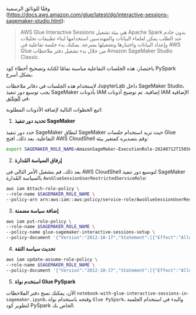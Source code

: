 وفقًا للوثائق الرسمية (https://docs.aws.amazon.com/glue/latest/dg/interactive-sessions-sagemaker-studio.html):

> AWS Glue Interactive Sessions هي بيئة تشغيل Apache Spark بدون خادم عند الطلب يمكن لعلماء البيانات والمهندسين استخدامها لبناء تطبيقات تحليلات وإعداد البيانات واختبارها وتشغيلها بسرعة. يمكنك بدء جلسة تفاعلية في AWS Glue من خلال بدء تشغيل دفتر ملاحظات Amazon SageMaker Studio Classic.

باختصار، هذه الجلسات التفاعلية مناسبة تمامًا لكتابة وتصحيح أخطاء كود PySpark بشكل أسرع.

لاستخدام هذه الجلسات في دفاتر ملاحظات JupyterLab داخل SageMaker Studio، يجب توسيع دور تنفيذ SageMaker بأذونات IAM إضافية. تم توضيح أذونات IAM الإضافية في [الوثائق](https://docs.aws.amazon.com/sagemaker/latest/dg/getting-started-glue-sm.html).

اتبع الخطوات التالية لإضافة الأذونات المطلوبة:

1. **تحديد دور تنفيذ SageMaker**

حدد دور تنفيذ SageMaker لنطاق SageMaker حيث تريد استخدام جلسات Glue التفاعلية. بعد ذلك، افتح AWS CloudShell وقم بتصديره كمتغير بيئة:

```bash
export SAGEMAKER_ROLE_NAME=AmazonSageMaker-ExecutionRole-20240712T150567
```

2. **إرفاق السياسة المُدارة**

بعد ذلك، قم بتشغيل الأمر التالي في AWS CloudShell لتوسيع دور تنفيذ SageMaker بالسياسة المُدارة `AwsGlueSessionUserRestrictedServiceRole`:

```bash
aws iam Attach-role-policy \
--role-name $SAGEMAKER_ROLE_NAME \
--policy-arn arn:aws:iam::aws:policy/service-role/AwsGlueSessionUserRestrictedServiceRole
```

3. **إضافة سياسة مضمنة**

```bash
aws iam put-role-policy \
--role-name $SAGEMAKER_ROLE_NAME \
--policy-name glue-sagemaker-interactive-sessions-setup \
--policy-document '{"Version":"2012-10-17","Statement":[{"Effect":"Allow","Action":["iam:GetRole","iam:PassRole","sts:GetCallerIdentity"],"Resource":"*"}]}'
```

4. **تحديث سياسة الثقة**

```bash
aws iam update-assume-role-policy \
--role-name $SAGEMAKER_ROLE_NAME \
--policy-document '{"Version":"2012-10-17","Statement":[{"Effect":"Allow","Principal":{"Service":["glue.amazonaws.com","sagemaker.amazonaws.com"]},"Action":"sts:AssumeRole"}]}'
```

5. **استخدم نواة Glue PySpark**

الآن، يمكنك نسخ دفتر الملاحظات `notebook-with-glue-interactive-sessions-in-sagemaker.ipynb`، وفتحه باستخدام نواة `Glue PySpark`، والبدء في استخدام الجلسة لتطوير كود PySpark الخاص بك.